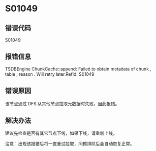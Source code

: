 # S01049

## 错误代码

S01049

## 报错信息

TSDBEngine ChunkCache::append: Failed to obtain metadata of chunk <cid>,
table <xxx>, reason <xxx>. Will retry later.RefId: S01049

## 错误原因

该节点通过 DFS 从其他节点拉取元数据时失败，因此报错。

## 解决办法

建议先检查是否有其它节点下线，如果下线，请重新上线。

注意：出现该报错后将一直重试拉取，问题排除后会自动恢复正常。

